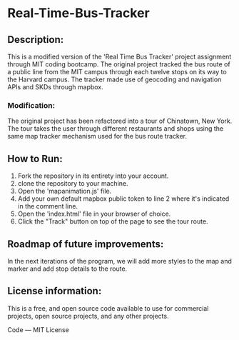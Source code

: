 # Real-Time-Bus-Tracker
## Description:
This is a modified version of the 'Real Time Bus Tracker' project assignment through MIT coding bootcamp.
The original project tracked the bus route of a public line from the MIT campus through each twelve stops on its way to the Harvard campus.
The tracker made use of geocoding and navigation APIs and SKDs through mapbox.
### Modification:
The original project has been refactored into a tour of Chinatown, New York. The tour takes the user through different restaurants and shops using the same map tracker mechanism used for the bus route tracker.
## How to Run:
1. Fork the repository in its entirety into your account.
2. clone the repository to your machine.
3. Open the 'mapanimation.js' file.
4. Add your own default mapbox public token to line 2 where it's indicated in the comment line.
5. Open the 'index.html' file in your browser of choice.
6. Click the "Track" button on top of the page to see the tour route.
## Roadmap of future improvements:
In the next iterations of the program, we will add more styles to the map and marker and add stop details to the route.
## License information:
This is a free, and open source code available to use for commercial projects, open source projects, and any other projects.

Code — MIT License
